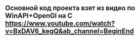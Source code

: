 ## Основной код проекта взят из видео по WinAPI+OpenGl на С https://www.youtube.com/watch?v=BxDAV6_kegQ&ab_channel=BeginEnd